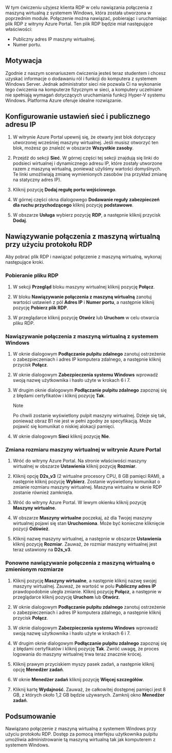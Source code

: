 W tym ćwiczeniu użyjesz klienta RDP w celu nawiązania połączenia z maszyną wirtualną z systemem Windows, która została utworzona w poprzednim module. Połączenie można nawiązać, pobierając i uruchamiając plik RDP z witryny Azure Portal. Ten plik RDP będzie miał następujące właściwości:

* Publiczny adres IP maszyny wirtualnej.
* Numer portu.

## <a name="motivation"></a>Motywacja

Zgodnie z naszym scenariuszem ćwiczenia jesteś teraz studentem i chcesz uzyskać informacje o dodawaniu ról i funkcji do komputera z systemem Windows Server. Jednak administrator sieci nie pozwala Ci na wykonanie tego ćwiczenia na komputerze fizycznym w sieci, a komputery uczelniane nie spełniają wymagań dotyczących uruchamiania funkcji Hyper-V systemu Windows. Platforma Azure oferuje idealne rozwiązanie.

## <a name="configure-network-and-public-ip-address-settings"></a>Konfigurowanie ustawień sieć i publicznego adresu IP

1. W witrynie Azure Portal upewnij się, że otwarty jest blok dotyczący utworzonej wcześniej maszyny wirtualnej. Jeśli musisz otworzyć ten blok, możesz go znaleźć w obszarze **Wszystkie zasoby**.

1. Przejdź do sekcji **Sieć**. W górnej części tej sekcji znajdują się linki do podsieci wirtualnej i dynamicznego adresu IP, które zostały utworzone razem z maszyną wirtualną, ponieważ użyliśmy wartości domyślnych. Te linki umożliwiają zmianę wymienionych zasobów (na przykład zmianę na statyczny adres IP).

1. Kliknij pozycję **Dodaj regułę portu wejściowego**.

1. W górnej części okna dialogowego **Dodawanie reguły zabezpieczeń dla ruchu przychodzącego** kliknij pozycję **podstawowe**.

1. W obszarze **Usługa** wybierz pozycję **RDP**, a następnie kliknij przycisk **Dodaj**.

## <a name="connect-to-the-vm-by-using-rdp"></a>Nawiązywanie połączenia z maszyną wirtualną przy użyciu protokołu RDP

Aby pobrać plik RDP i nawiązać połączenie z maszyną wirtualną, wykonaj następujące kroki.

### <a name="download-the-rdp-file"></a>Pobieranie pliku RDP

1. W sekcji **Przegląd** bloku maszyny wirtualnej kliknij pozycję **Połącz**.

1. W bloku **Nawiązywanie połączenia z maszyną wirtualną** zanotuj wartości ustawień z pól **Adres IP** i **Numer portu**, a następnie kliknij pozycję **Pobierz plik RDP**.

1. W przeglądarce kliknij pozycję **Otwórz** lub **Uruchom** w celu otwarcia pliku RDP.

### <a name="connect-to-the-windows-vm"></a>Nawiązywanie połączenia z maszyną wirtualną z systemem Windows

1. W oknie dialogowym **Podłączanie pulpitu zdalnego** zanotuj ostrzeżenie o zabezpieczeniach i adres IP komputera zdalnego, a następnie kliknij przycisk **Połącz**.

1. W oknie dialogowym **Zabezpieczenia systemu Windows** wprowadź swoją nazwę użytkownika i hasło użyte w krokach 6 i 7.

1. W drugim oknie dialogowym **Podłączanie pulpitu zdalnego** zapoznaj się z błędami certyfikatów i kliknij pozycję **Tak**.

   > [!Note]
   > Po chwili zostanie wyświetlony pulpit maszyny wirtualnej. Dzieje się tak, ponieważ obraz B1 nie jest w pełni zgodny ze specyfikacją. Może pojawić się komunikat o niskiej alokacji pamięci.

1. W oknie dialogowym **Sieci** kliknij pozycję **Nie**.

### <a name="resize-the-vm-in-the-azure-portal"></a>Zmiana rozmiaru maszyny wirtualnej w witrynie Azure Portal

1. Wróć do witryny Azure Portal. Na stronie właściwości maszyny wirtualnej w obszarze **Ustawienia** kliknij pozycję **Rozmiar**.

1. Kliknij opcję **D2s_v3** (2 wirtualne procesory CPU, 8 GB pamięci RAM), a następnie kliknij pozycję **Wybierz**. Zostanie wyświetlony komunikat o zmianie rozmiaru maszyny wirtualnej. Maszyna wirtualna w oknie RDP zostanie również zamknięta.

1. Wróć do witryny Azure Portal. W lewym okienku kliknij pozycję **Maszyny wirtualne**.

1. W obszarze **Maszyny wirtualne** poczekaj, aż dla Twojej maszyny wirtualnej pojawi się stan **Uruchomiona**. Może być konieczne kliknięcie pozycji **Odśwież**.

1. Kliknij nazwę maszyny wirtualnej, a następnie w obszarze **Ustawienia** kliknij pozycję **Rozmiar**. Zauważ, że rozmiar maszyny wirtualnej jest teraz ustawiony na **D2s_v3**.

### <a name="reconnect-to-the-resized-vm"></a>Ponowne nawiązywanie połączenia z maszyną wirtualną o zmienionym rozmiarze

1. Kliknij pozycję **Maszyny wirtualne**, a następnie kliknij nazwę swojej maszyny wirtualnej. Zauważ, że wartość w polu **Publiczny adres IP** prawdopodobnie uległa zmianie. Kliknij pozycję **Połącz**, a następnie w przeglądarce kliknij pozycję **Uruchom** lub **Otwórz**.

1. W oknie dialogowym **Podłączanie pulpitu zdalnego** zanotuj ostrzeżenie o zabezpieczeniach i adres IP komputera zdalnego, a następnie kliknij przycisk **Połącz**.

1. W oknie dialogowym **Zabezpieczenia systemu Windows** wprowadź swoją nazwę użytkownika i hasło użyte w krokach 6 i 7.

1. W drugim oknie dialogowym **Podłączanie pulpitu zdalnego** zapoznaj się z błędami certyfikatów i kliknij pozycję **Tak**. Zwróć uwagę, że proces logowania do maszyny wirtualnej trwa teraz znacznie krócej.

1. Kliknij prawym przyciskiem myszy pasek zadań, a następnie kliknij opcję **Menedżer zadań**.

1. W oknie **Menedżer zadań** kliknij pozycję **Więcej szczegółów**.

1. Kliknij kartę **Wydajność**. Zauważ, że całkowitej dostępnej pamięci jest 8 GB, z których około 1,2 GB będzie używanych. Zamknij okno **Menedżer zadań**.

## <a name="summary"></a>Podsumowanie

Nawiązano połączenie z maszyną wirtualną z systemem Windows przy użyciu protokołu RDP. Dostęp za pomocą interfejsu użytkownika pulpitu umożliwia administrowanie tą maszyną wirtualną tak jak komputerem z systemem Windows.
